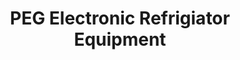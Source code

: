 ---
title: "PEG Electronic Refrigiator Equipment"
url: /bela-bela/peg-electronic-refrigiator-equipment/
shop: Elektronik
---
